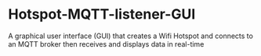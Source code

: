 # Hotspot-MQTT-listener-GUI
A graphical user interface (GUI) that creates a Wifi Hotspot and connects to an MQTT broker then receives and displays data in real-time
